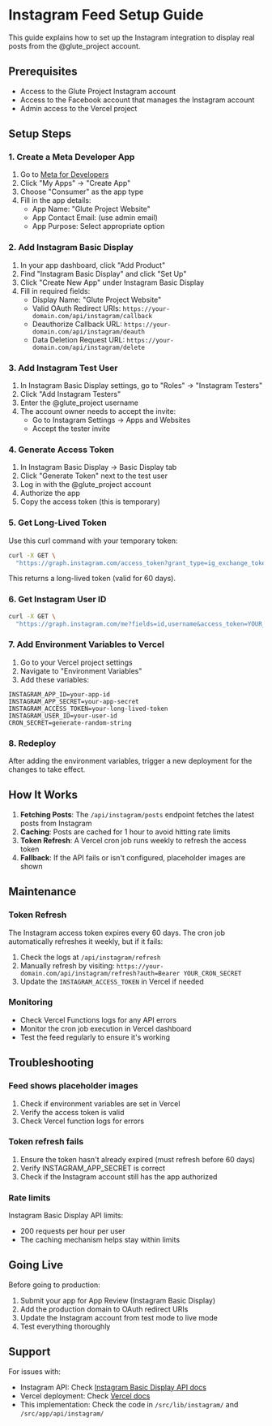 # Instagram Feed Setup Guide

This guide explains how to set up the Instagram integration to display real posts from the @glute_project account.

## Prerequisites

- Access to the Glute Project Instagram account
- Access to the Facebook account that manages the Instagram account
- Admin access to the Vercel project

## Setup Steps

### 1. Create a Meta Developer App

1. Go to [Meta for Developers](https://developers.facebook.com)
2. Click "My Apps" → "Create App"
3. Choose "Consumer" as the app type
4. Fill in the app details:
   - App Name: "Glute Project Website"
   - App Contact Email: (use admin email)
   - App Purpose: Select appropriate option

### 2. Add Instagram Basic Display

1. In your app dashboard, click "Add Product"
2. Find "Instagram Basic Display" and click "Set Up"
3. Click "Create New App" under Instagram Basic Display
4. Fill in required fields:
   - Display Name: "Glute Project Website"
   - Valid OAuth Redirect URIs: `https://your-domain.com/api/instagram/callback`
   - Deauthorize Callback URL: `https://your-domain.com/api/instagram/deauth`
   - Data Deletion Request URL: `https://your-domain.com/api/instagram/delete`

### 3. Add Instagram Test User

1. In Instagram Basic Display settings, go to "Roles" → "Instagram Testers"
2. Click "Add Instagram Testers"
3. Enter the @glute_project username
4. The account owner needs to accept the invite:
   - Go to Instagram Settings → Apps and Websites
   - Accept the tester invite

### 4. Generate Access Token

1. In Instagram Basic Display → Basic Display tab
2. Click "Generate Token" next to the test user
3. Log in with the @glute_project account
4. Authorize the app
5. Copy the access token (this is temporary)

### 5. Get Long-Lived Token

Use this curl command with your temporary token:

```bash
curl -X GET \
  "https://graph.instagram.com/access_token?grant_type=ig_exchange_token&client_secret=YOUR_APP_SECRET&access_token=YOUR_SHORT_LIVED_TOKEN"
```

This returns a long-lived token (valid for 60 days).

### 6. Get Instagram User ID

```bash
curl -X GET \
  "https://graph.instagram.com/me?fields=id,username&access_token=YOUR_LONG_LIVED_TOKEN"
```

### 7. Add Environment Variables to Vercel

1. Go to your Vercel project settings
2. Navigate to "Environment Variables"
3. Add these variables:

```
INSTAGRAM_APP_ID=your-app-id
INSTAGRAM_APP_SECRET=your-app-secret
INSTAGRAM_ACCESS_TOKEN=your-long-lived-token
INSTAGRAM_USER_ID=your-user-id
CRON_SECRET=generate-random-string
```

### 8. Redeploy

After adding the environment variables, trigger a new deployment for the changes to take effect.

## How It Works

1. **Fetching Posts**: The `/api/instagram/posts` endpoint fetches the latest posts from Instagram
2. **Caching**: Posts are cached for 1 hour to avoid hitting rate limits
3. **Token Refresh**: A Vercel cron job runs weekly to refresh the access token
4. **Fallback**: If the API fails or isn't configured, placeholder images are shown

## Maintenance

### Token Refresh

The Instagram access token expires every 60 days. The cron job automatically refreshes it weekly, but if it fails:

1. Check the logs at `/api/instagram/refresh`
2. Manually refresh by visiting: `https://your-domain.com/api/instagram/refresh?auth=Bearer YOUR_CRON_SECRET`
3. Update the `INSTAGRAM_ACCESS_TOKEN` in Vercel if needed

### Monitoring

- Check Vercel Functions logs for any API errors
- Monitor the cron job execution in Vercel dashboard
- Test the feed regularly to ensure it's working

## Troubleshooting

### Feed shows placeholder images

1. Check if environment variables are set in Vercel
2. Verify the access token is valid
3. Check Vercel function logs for errors

### Token refresh fails

1. Ensure the token hasn't already expired (must refresh before 60 days)
2. Verify INSTAGRAM_APP_SECRET is correct
3. Check if the Instagram account still has the app authorized

### Rate limits

Instagram Basic Display API limits:
- 200 requests per hour per user
- The caching mechanism helps stay within limits

## Going Live

Before going to production:

1. Submit your app for App Review (Instagram Basic Display)
2. Add the production domain to OAuth redirect URIs
3. Update the Instagram account from test mode to live mode
4. Test everything thoroughly

## Support

For issues with:
- Instagram API: Check [Instagram Basic Display API docs](https://developers.facebook.com/docs/instagram-basic-display-api)
- Vercel deployment: Check [Vercel docs](https://vercel.com/docs)
- This implementation: Check the code in `/src/lib/instagram/` and `/src/app/api/instagram/`